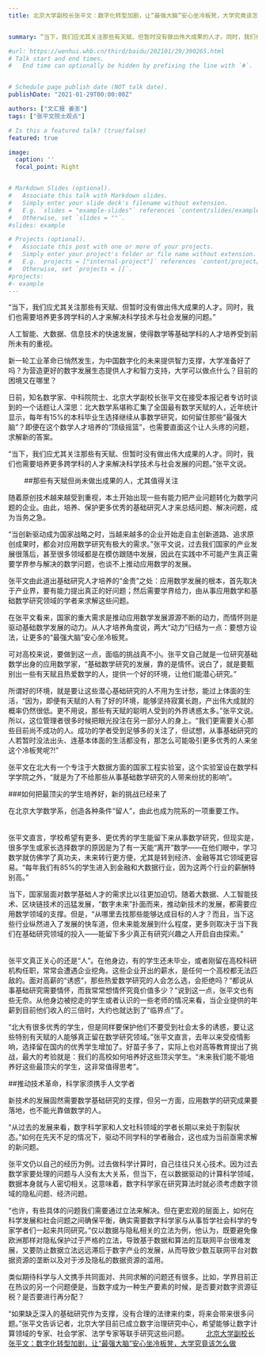 ```yaml
---
title: 北京大学副校长张平文：数字化转型加剧，让“最强大脑”安心坐冷板凳，大学究竟该怎么做


summary: “当下，我们应尤其关注那些有天赋、但暂时没有做出伟大成果的人才。同时，我们也需要培养更多跨学科的人才来解决科学技术与社会发展的问题。”

#url: https://wenhui.whb.cn/third/baidu/202101/29/390265.html
# Talk start and end times.
#   End time can optionally be hidden by prefixing the line with `#`.


# Schedule page publish date (NOT talk date).
publishDate: "2021-01-29T00:00:00Z"

authors: ["文汇报 姜澎"]
tags: ["张平文院士观点"]

# Is this a featured talk? (true/false)
featured: true

image:
  caption: ''
  focal_point: Right


# Markdown Slides (optional).
#   Associate this talk with Markdown slides.
#   Simply enter your slide deck's filename without extension.
#   E.g. `slides = "example-slides"` references `content/slides/example-slides.md`.
#   Otherwise, set `slides = ""`.
#slides: example

# Projects (optional).
#   Associate this post with one or more of your projects.
#   Simply enter your project's folder or file name without extension.
#   E.g. `projects = ["internal-project"]` references `content/project/deep-learning/index.md`.
#   Otherwise, set `projects = []`.
#projects:
#- example
---
```

“当下，我们应尤其关注那些有天赋、但暂时没有做出伟大成果的人才。同时，我们也需要培养更多跨学科的人才来解决科学技术与社会发展的问题。”
　

人工智能、大数据、信息技术的快速发展，使得数学等基础学科的人才培养受到前所未有的重视。
　　

新一轮工业革命已悄然发生，为中国数字化的未来提供智力支撑，大学准备好了吗？为营造更好的数字发展生态提供人才和智力支持，大学可以做点什么？目前的困境又在哪里？
　　

日前，知名数学家、中科院院士、北京大学副校长张平文在接受本报记者专访时谈到的一个话题让人深思：北大数学系堪称汇集了全国最有数学天赋的人，近年统计显示，每年有15%的本科毕业生选择继续从事数学研究，如何留住那些“最强大脑”？即便在这个数学人才培养的“顶级摇篮”，也需要直面这个让人头疼的问题，求解新的答案。


“当下，我们应尤其关注那些有天赋、但暂时没有做出伟大成果的人才。同时，我们也需要培养更多跨学科的人才来解决科学技术与社会发展的问题。”张平文说。

　　
##那些有天赋但尚未做出成果的人，尤其值得关注
　　

随着原创技术越来越受到重视，本土开始出现一些有能力把产业问题转化为数学问题的企业。由此，培养、保护更多优秀的基础研究人才来总结问题、解决问题，成为当务之急。
　　

“当创新驱动成为国家战略之时，当越来越多的企业开始走自主创新道路、追求原创成果时，都会对应用数学研究有极大的需求。”张平文说，过去我们国家的产业发展很落后，甚至很多领域都是在模仿跟随中发展，因此在实践中不可能产生真正需要学界参与解决的数学问题，也谈不上推动应用数学的发展。
　　

张平文由此道出基础研究人才培养的“金贵”之处：应用数学发展的根本，首先取决于产业界，要有能力提出真正的好问题；然后需要学界给力，由从事应用数学和基础数学研究领域的学者来求解这些问题。
　　

在张平文看来，国家的重大需求是推动应用数学发展源源不断的动力，而情怀则是驱动基础数学发展的动力。从人才培养角度说，两大“动力”归结为一点：要想方设法，让更多的“最强大脑”安心坐冷板凳。
　　

可对高校来说，要做到这一点，面临的挑战真不小。张平文自己就是一位研究基础数学出身的应用数学家，“基础数学研究的发展，靠的是情怀。说白了，就是要甄别出一些有天赋且热爱数学的人，提供一个好的环境，让他们能潜心研究。”
　　

所谓好的环境，就是要让这些潜心基础研究的人不用为生计愁，能过上体面的生活，“因为，即便有天赋的人有了好的环境，能够坚持寂寞长跑，产出伟大成就的概率仍然很低。更不用说，那些有天赋的聪明人受到的外界诱惑太多。”张平文说。所以，这位管理者很多时候把眼光投注在另一部分人的身上。“我们更需要关心那些目前尚不成功的人。成功的学者受到足够多的关注了，但试想，从事基础研究的人若暂时没法出头、连基本体面的生活都没有，那怎么可能吸引更多优秀的人来坐这个冷板凳呢?!”


张平文在北大有一个专注于大数据方面的国家工程实验室，这个实验室设在数学科学学院之外，“就是为了不给那些从事基础数学研究的人带来纷扰的影响”。


###如何把最顶尖的学生培养好，新的挑战已经来了
　　

在北京大学数学系，创造各种条件“留人”，由此也成为院系的一项重要工作。
　　

张平文直言，学校希望有更多、更优秀的学生能留下来从事数学研究，但现实是，很多学生或家长选择数学的原因是为了有一天能“离开”数学——在他们眼中，学习数学就仿佛学了真功夫，未来转行更方便，尤其是转到经济、金融等其它领域更容易。“每年我们有85%的学生进入到金融和大数据行业，因为这两个行业的薪酬特别高。”
　　

当下，国家层面对数学基础人才的需求比以往更加迫切。随着大数据、人工智能技术、区块链技术的迅猛发展，“数字未来”扑面而来，推动新技术的发展，都需要应用数学领域的支撑。但是，“从哪里去找那些能够达成目标的人才？而且，当下这些行业纵然进入了发展的快车道，但未来能发展到什么程度，更多则取决于当下我们在基础研究领域的投入——能留下多少真正有研究兴趣之人开启自由探索。”
　　

张平文真正关心的还是“人”。在他身边，有的学生还未毕业，或者刚留在高校科研机构任职，常常会遭遇企业挖角。这些企业开出的薪水，是任何一个高校都无法匹敌的。面对高薪的“诱惑”，那些热爱数学研究的人会怎么选，会拒绝吗？“都说从事基础研究需要情怀，而我常常想情怀究竟价值多少？”说到这一点，张平文也有些无奈。从他身边被挖走的学生或者认识的一些老师的情况来看，当企业提供的年薪到目前他们收入的三倍时，大约也就达到了“临界点”了。


“北大有很多优秀的学生，但是同样要保护他们不要受到社会太多的诱惑，要让这些特别有天赋的人能够真正留在数学研究领域。”张平文直言，去年以来受疫情影响，选择留在国内的优秀学生增加了。好苗子多了，实际上也对高等教育提出了挑战，最大的考验就是：我们的高校如何培养好这些顶尖学生。“未来我们能不能培养好这些最顶尖的学生，这非常值得思考”。


##推动技术革命，科学家须携手人文学者
　　

新技术的发展固然需要数学基础研究的支撑，但另一方面，应用数学的研究成果要落地，也不能光靠做数学的人。
　　

“从过去的发展来看，数字科学家和人文社科领域的学者长期以来处于割裂状态。”如何在先天不足的情况下，驱动不同学科的学者融合，这也成为当前亟需求解的新问题。
　　

张平文仍以自己的经历为例。过去做科学计算时，自己往往只关心技术。因为过去数学家要处理的问题与人没有太大关系，但当下，在以数据驱动的计算科学领域，数据本身就与人密切相关。这意味着，数字科学家在研究算法时就必须考虑数字领域的隐私问题、经济问题。
　　

“也许，有些具体的问题我们需要通过立法来解决。但在更宏观的层面上，如何在科学发展和社会问题之间确保平衡，确实需要数字科学家与从事哲学社会科学的专家学者们一起来共同研究。”仅以数据与隐私相关的立法为例，他认为，既要避免像欧洲那样对隐私保护过于严格的立法，导致基于数据和算法的互联网平台很难发展，又要防止数据立法远远滞后于数字产业的发展，从而导致少数互联网平台对数据资源的垄断以及对于涉及隐私的数据资源的滥用。
　　

类似期待科学与人文携手共同面对、共同求解的问题还有很多。比如，学界目前正在热议的另一个问题便是，当数字成为一种生产要素的时候，是否要对数字资源征税？是否要进行再分配？
　　

“如果缺乏深入的基础研究作为支撑，没有合理的法律来约束，将来会带来很多问题。”张平文告诉记者，北京大学目前已成立数字治理研究中心，希望能够让数字计算领域的专家、社会学家、法学专家等联手研究这些问题。
　　
[北京大学副校长张平文：数字化转型加剧，让“最强大脑”安心坐冷板凳，大学究竟该怎么做](https://wenhui.whb.cn/third/baidu/202101/29/390265.html)